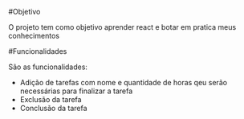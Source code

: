 #Objetivo 

O projeto tem como objetivo aprender react e botar em pratica meus conhecimentos

#Funcionalidades

São as funcionalidades:

  - Adição de tarefas com nome e quantidade de horas qeu serão necessárias para finalizar a tarefa
  - Exclusão da tarefa
  - Conclusão da tarefa

